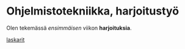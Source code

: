 # Ohjelmistotekniikka, harjoitustyö

Olen tekemässä *ensimmäisen* viikon **harjoituksia**.

[laskarit](/laskarit)
